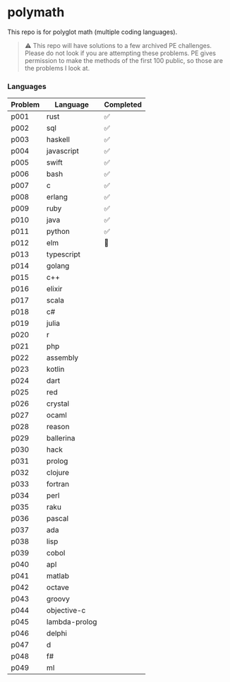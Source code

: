 # polymath

This repo is for polyglot math (multiple coding languages).

> :warning: This repo will have solutions to a few archived PE challenges. Please do not look if you are attempting these problems. PE gives permission to make the methods of the first 100 public, so those are the problems I look at.

### Languages

| Problem | Language | Completed |
|---------|----------|-----------|
| p001 | rust | :white_check_mark:
| p002 | sql | :white_check_mark:
| p003 | haskell | :white_check_mark:
| p004 | javascript | :white_check_mark:
| p005 | swift | :white_check_mark:
| p006 | bash | :white_check_mark:
| p007 | c | :white_check_mark:
| p008 | erlang | :white_check_mark:
| p009 | ruby | :white_check_mark:
| p010 | java | :white_check_mark:
| p011 | python | :white_check_mark:
| p012 | elm | :black_square_button:
| p013 | typescript |
| p014 | golang |
| p015 | c++ |
| p016 | elixir |
| p017 | scala |
| p018 | c# |
| p019 | julia |
| p020 | r |
| p021 | php |
| p022 | assembly |
| p023 | kotlin |
| p024 | dart |
| p025 | red |
| p026 | crystal |
| p027 | ocaml |
| p028 | reason |
| p029 | ballerina |
| p030 | hack |
| p031 | prolog |
| p032 | clojure |
| p033 | fortran |
| p034 | perl |
| p035 | raku |
| p036 | pascal |
| p037 | ada |
| p038 | lisp |
| p039 | cobol |
| p040 | apl |
| p041 | matlab |
| p042 | octave |
| p043 | groovy |
| p044 | objective-c |
| p045 | lambda-prolog |
| p046 | delphi |
| p047 | d |
| p048 | f# |
| p049 | ml |
